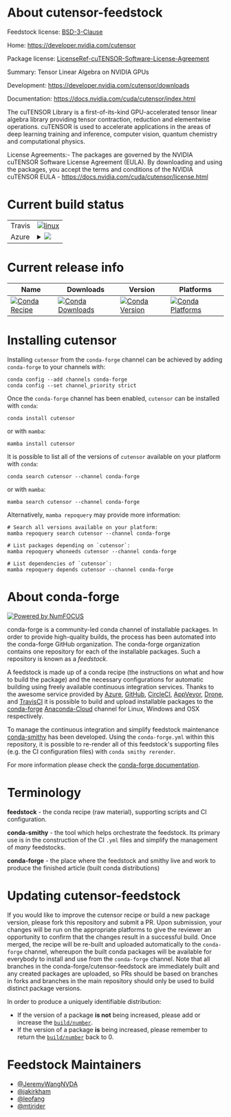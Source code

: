 About cutensor-feedstock
========================

Feedstock license: [BSD-3-Clause](https://github.com/conda-forge/cutensor-feedstock/blob/main/LICENSE.txt)

Home: https://developer.nvidia.com/cutensor

Package license: [LicenseRef-cuTENSOR-Software-License-Agreement](https://docs.nvidia.com/cuda/cutensor/license.html)

Summary: Tensor Linear Algebra on NVIDIA GPUs

Development: https://developer.nvidia.com/cutensor/downloads

Documentation: https://docs.nvidia.com/cuda/cutensor/index.html

The cuTENSOR Library is a first-of-its-kind GPU-accelerated tensor linear
algebra library providing tensor contraction, reduction and elementwise
operations. cuTENSOR is used to accelerate applications in the areas of
deep learning training and inference, computer vision, quantum chemistry
and computational physics.

License Agreements:- The packages are governed by the NVIDIA cuTENSOR
Software License Agreement (EULA). By downloading and using the packages,
you accept the terms and conditions of the NVIDIA cuTENSOR EULA -
https://docs.nvidia.com/cuda/cutensor/license.html


Current build status
====================


<table><tr>
    <td>Travis</td>
    <td>
      <a href="https://app.travis-ci.com/conda-forge/cutensor-feedstock">
        <img alt="linux" src="https://img.shields.io/travis/com/conda-forge/cutensor-feedstock/main.svg?label=Linux">
      </a>
    </td>
  </tr>
    
  <tr>
    <td>Azure</td>
    <td>
      <details>
        <summary>
          <a href="https://dev.azure.com/conda-forge/feedstock-builds/_build/latest?definitionId=11699&branchName=main">
            <img src="https://dev.azure.com/conda-forge/feedstock-builds/_apis/build/status/cutensor-feedstock?branchName=main">
          </a>
        </summary>
        <table>
          <thead><tr><th>Variant</th><th>Status</th></tr></thead>
          <tbody><tr>
              <td>linux_64</td>
              <td>
                <a href="https://dev.azure.com/conda-forge/feedstock-builds/_build/latest?definitionId=11699&branchName=main">
                  <img src="https://dev.azure.com/conda-forge/feedstock-builds/_apis/build/status/cutensor-feedstock?branchName=main&jobName=linux&configuration=linux%20linux_64_" alt="variant">
                </a>
              </td>
            </tr><tr>
              <td>linux_aarch64</td>
              <td>
                <a href="https://dev.azure.com/conda-forge/feedstock-builds/_build/latest?definitionId=11699&branchName=main">
                  <img src="https://dev.azure.com/conda-forge/feedstock-builds/_apis/build/status/cutensor-feedstock?branchName=main&jobName=linux&configuration=linux%20linux_aarch64_" alt="variant">
                </a>
              </td>
            </tr><tr>
              <td>linux_ppc64le</td>
              <td>
                <a href="https://dev.azure.com/conda-forge/feedstock-builds/_build/latest?definitionId=11699&branchName=main">
                  <img src="https://dev.azure.com/conda-forge/feedstock-builds/_apis/build/status/cutensor-feedstock?branchName=main&jobName=linux&configuration=linux%20linux_ppc64le_" alt="variant">
                </a>
              </td>
            </tr><tr>
              <td>osx_64</td>
              <td>
                <a href="https://dev.azure.com/conda-forge/feedstock-builds/_build/latest?definitionId=11699&branchName=main">
                  <img src="https://dev.azure.com/conda-forge/feedstock-builds/_apis/build/status/cutensor-feedstock?branchName=main&jobName=osx&configuration=osx%20osx_64_" alt="variant">
                </a>
              </td>
            </tr><tr>
              <td>win_64</td>
              <td>
                <a href="https://dev.azure.com/conda-forge/feedstock-builds/_build/latest?definitionId=11699&branchName=main">
                  <img src="https://dev.azure.com/conda-forge/feedstock-builds/_apis/build/status/cutensor-feedstock?branchName=main&jobName=win&configuration=win%20win_64_" alt="variant">
                </a>
              </td>
            </tr>
          </tbody>
        </table>
      </details>
    </td>
  </tr>
</table>

Current release info
====================

| Name | Downloads | Version | Platforms |
| --- | --- | --- | --- |
| [![Conda Recipe](https://img.shields.io/badge/recipe-cutensor-green.svg)](https://anaconda.org/conda-forge/cutensor) | [![Conda Downloads](https://img.shields.io/conda/dn/conda-forge/cutensor.svg)](https://anaconda.org/conda-forge/cutensor) | [![Conda Version](https://img.shields.io/conda/vn/conda-forge/cutensor.svg)](https://anaconda.org/conda-forge/cutensor) | [![Conda Platforms](https://img.shields.io/conda/pn/conda-forge/cutensor.svg)](https://anaconda.org/conda-forge/cutensor) |

Installing cutensor
===================

Installing `cutensor` from the `conda-forge` channel can be achieved by adding `conda-forge` to your channels with:

```
conda config --add channels conda-forge
conda config --set channel_priority strict
```

Once the `conda-forge` channel has been enabled, `cutensor` can be installed with `conda`:

```
conda install cutensor
```

or with `mamba`:

```
mamba install cutensor
```

It is possible to list all of the versions of `cutensor` available on your platform with `conda`:

```
conda search cutensor --channel conda-forge
```

or with `mamba`:

```
mamba search cutensor --channel conda-forge
```

Alternatively, `mamba repoquery` may provide more information:

```
# Search all versions available on your platform:
mamba repoquery search cutensor --channel conda-forge

# List packages depending on `cutensor`:
mamba repoquery whoneeds cutensor --channel conda-forge

# List dependencies of `cutensor`:
mamba repoquery depends cutensor --channel conda-forge
```


About conda-forge
=================

[![Powered by
NumFOCUS](https://img.shields.io/badge/powered%20by-NumFOCUS-orange.svg?style=flat&colorA=E1523D&colorB=007D8A)](https://numfocus.org)

conda-forge is a community-led conda channel of installable packages.
In order to provide high-quality builds, the process has been automated into the
conda-forge GitHub organization. The conda-forge organization contains one repository
for each of the installable packages. Such a repository is known as a *feedstock*.

A feedstock is made up of a conda recipe (the instructions on what and how to build
the package) and the necessary configurations for automatic building using freely
available continuous integration services. Thanks to the awesome service provided by
[Azure](https://azure.microsoft.com/en-us/services/devops/), [GitHub](https://github.com/),
[CircleCI](https://circleci.com/), [AppVeyor](https://www.appveyor.com/),
[Drone](https://cloud.drone.io/welcome), and [TravisCI](https://travis-ci.com/)
it is possible to build and upload installable packages to the
[conda-forge](https://anaconda.org/conda-forge) [Anaconda-Cloud](https://anaconda.org/)
channel for Linux, Windows and OSX respectively.

To manage the continuous integration and simplify feedstock maintenance
[conda-smithy](https://github.com/conda-forge/conda-smithy) has been developed.
Using the ``conda-forge.yml`` within this repository, it is possible to re-render all of
this feedstock's supporting files (e.g. the CI configuration files) with ``conda smithy rerender``.

For more information please check the [conda-forge documentation](https://conda-forge.org/docs/).

Terminology
===========

**feedstock** - the conda recipe (raw material), supporting scripts and CI configuration.

**conda-smithy** - the tool which helps orchestrate the feedstock.
                   Its primary use is in the construction of the CI ``.yml`` files
                   and simplify the management of *many* feedstocks.

**conda-forge** - the place where the feedstock and smithy live and work to
                  produce the finished article (built conda distributions)


Updating cutensor-feedstock
===========================

If you would like to improve the cutensor recipe or build a new
package version, please fork this repository and submit a PR. Upon submission,
your changes will be run on the appropriate platforms to give the reviewer an
opportunity to confirm that the changes result in a successful build. Once
merged, the recipe will be re-built and uploaded automatically to the
`conda-forge` channel, whereupon the built conda packages will be available for
everybody to install and use from the `conda-forge` channel.
Note that all branches in the conda-forge/cutensor-feedstock are
immediately built and any created packages are uploaded, so PRs should be based
on branches in forks and branches in the main repository should only be used to
build distinct package versions.

In order to produce a uniquely identifiable distribution:
 * If the version of a package **is not** being increased, please add or increase
   the [``build/number``](https://docs.conda.io/projects/conda-build/en/latest/resources/define-metadata.html#build-number-and-string).
 * If the version of a package **is** being increased, please remember to return
   the [``build/number``](https://docs.conda.io/projects/conda-build/en/latest/resources/define-metadata.html#build-number-and-string)
   back to 0.

Feedstock Maintainers
=====================

* [@JeremyWangNVDA](https://github.com/JeremyWangNVDA/)
* [@jakirkham](https://github.com/jakirkham/)
* [@leofang](https://github.com/leofang/)
* [@mtjrider](https://github.com/mtjrider/)

